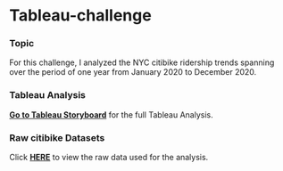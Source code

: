 # Tableau-challenge


### Topic
For this challenge, I analyzed the NYC citibike ridership trends spanning over the period of one year from January 2020 to December 2020. <br>


### Tableau Analysis
**[Go to Tableau Storyboard](https://public.tableau.com/profile/yeonjae.r#!/vizhome/Citibike_Analysis_16121799030900/Story1)** for the full Tableau Analysis. 

### Raw citibike Datasets
Click **[HERE](https://s3.amazonaws.com/tripdata/index.html)** to view the raw data used for the analysis. 
